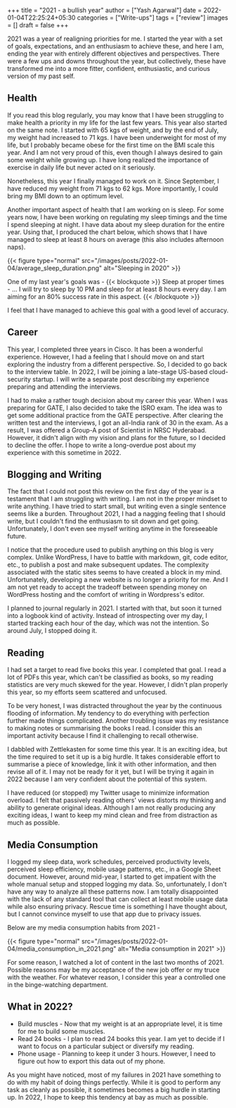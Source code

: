 +++
title = "2021 - a bullish year"
author = ["Yash Agarwal"]
date = 2022-01-04T22:25:24+05:30
categories = ["Write-ups"]
tags = ["review"]
images = []
draft = false
+++

2021 was a year of realigning priorities for me. I started the year with a set of goals, expectations, and an enthusiasm to achieve these, and here I am, ending the year with entirely different objectives and perspectives. There were a few ups and downs throughout the year, but collectively, these have transformed me into a more fitter, confident, enthusiastic, and curious version of my past self.

## Health

If you read this blog regularly, you may know that I have been struggling to make health a priority in my life for the last few years. This year also started on the same note. I started with 65 kgs of weight, and by the end of July, my weight had increased to 71 kgs. I have been underweight for most of my life, but I probably became obese for the first time on the BMI scale this year. And I am not very proud of this, even though I always desired to gain some weight while growing up. I have long realized the importance of exercise in daily life but never acted on it seriously.

Nonetheless, this year I finally managed to work on it. Since September, I have reduced my weight from 71 kgs to 62 kgs. More importantly, I could bring my BMI down to an optimum level.

Another important aspect of health that I am working on is sleep. For some years now, I have been working on regulating my sleep timings and the time I spend sleeping at night. I have data about my sleep duration for the entire year. Using that, I produced the chart below, which shows that I have managed to sleep at least 8 hours on average (this also includes afternoon naps).

{{< figure type="normal" src="/images/posts/2022-01-04/average_sleep_duration.png" alt="Sleeping in 2020" >}}

One of my last year's goals was -
{{< blockquote >}}
Sleep at proper times - ... I will try to sleep by 10 PM and sleep for at least 8 hours every day. I am aiming for an 80% success rate in this aspect.
{{< /blockquote >}}

I feel that I have managed to achieve this goal with a good level of accuracy.

## Career

This year, I completed three years in Cisco. It has been a wonderful experience. However, I had a feeling that I should move on and start exploring the industry from a different perspective. So, I decided to go back to the interview table. In 2022, I will be joining a late-stage US-based cloud-security startup. I will write a separate post describing my experience preparing and attending the interviews.

I had to make a rather tough decision about my career this year. When I was preparing for GATE, I also decided to take the ISRO exam. The idea was to get some additional practice from the GATE perspective. After clearing the written test and the interviews, I got an all-India rank of 30 in the exam. As a result, I was offered a Group-A post of Scientist in NRSC Hyderabad. However, it didn't align with my vision and plans for the future, so I decided to decline the offer. I hope to write a long-overdue post about my experience with this sometime in 2022.

## Blogging and Writing

The fact that I could not post this review on the first day of the year is a testament that I am struggling with writing. I am not in the proper mindset to write anything. I have tried to start small, but writing even a single sentence seems like a burden. Throughout 2021, I had a nagging feeling that I should write, but I couldn't find the enthusiasm to sit down and get going. Unfortunately, I don't even see myself writing anytime in the foreseeable future.

I notice that the procedure used to publish anything on this blog is very complex. Unlike WordPress, I have to battle with markdown, git, code editor, etc., to publish a post and make subsequent updates. The complexity associated with the static sites seems to have created a block in my mind. Unfortunately, developing a new website is no longer a priority for me. And I am not yet ready to accept the tradeoff between spending money on WordPress hosting and the comfort of writing in Wordpress's editor.

I planned to journal regularly in 2021. I started with that, but soon it turned into a logbook kind of activity. Instead of introspecting over my day, I started tracking each hour of the day, which was not the intention. So around July, I stopped doing it.

## Reading

I had set a target to read five books this year. I completed that goal. I read a lot of PDFs this year, which can't be classified as books, so my reading statistics are very much skewed for the year. However, I didn't plan properly this year, so my efforts seem scattered and unfocused.

To be very honest, I was distracted throughout the year by the continuous flooding of information. My tendency to do everything with perfection further made things complicated. Another troubling issue was my resistance to making notes or summarising the books I read. I consider this an important activity because I find it challenging to recall otherwise.

I dabbled with Zettlekasten for some time this year. It is an exciting idea, but the time required to set it up is a big hurdle. It takes considerable effort to summarise a piece of knowledge, link it with other information, and then revise all of it. I may not be ready for it yet, but I will be trying it again in 2022 because I am very confident about the potential of this system.

I have reduced (or stopped) my Twitter usage to minimize information overload. I felt that passively reading others' views distorts my thinking and ability to generate original ideas. Although I am not really producing any exciting ideas, I want to keep my mind clean and free from distraction as much as possible.

## Media Consumption

I logged my sleep data, work schedules, perceived productivity levels, perceived sleep efficiency, mobile usage patterns, etc., in a Google Sheet document. However, around mid-year, I started to get impatient with the whole manual setup and stopped logging my data. So, unfortunately, I don't have any way to analyze all these patterns now. I am totally disappointed with the lack of any standard tool that can collect at least mobile usage data while also ensuring privacy. Rescue time is something I have thought about, but I cannot convince myself to use that app due to privacy issues.

Below are my media consumption habits from 2021 -

{{< figure type="normal" src="/images/posts/2022-01-04/media_consumption_in_2021.png" alt="Media consumption in 2021" >}}

For some reason, I watched a lot of content in the last two months of 2021. Possible reasons may be my acceptance of the new job offer or my truce with the weather. For whatever reason, I consider this year a controlled one in the binge-watching department.

## What in 2022?

- Build muscles - Now that my weight is at an appropriate level, it is time for me to build some muscles.
- Read 24 books - I plan to read 24 books this year. I am yet to decide if I want to focus on a particular subject or diversify my reading.
- Phone usage - Planning to keep it under 3 hours. However, I need to figure out how to export this data out of my phone.

As you might have noticed, most of my failures in 2021 have something to do with my habit of doing things perfectly. While it is good to perform any task as cleanly as possible, it sometimes becomes a big hurdle in starting up. In 2022, I hope to keep this tendency at bay as much as possible.
